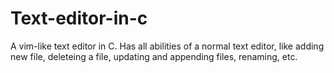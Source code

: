 # Text-editor-in-c
A vim-like text editor in C.
Has all abilities of a normal text editor, like adding new file, deleteing a file, updating and appending files, renaming, etc.
